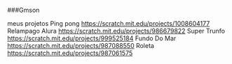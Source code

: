 ###Gmson 

meus projetos
Ping pong https://scratch.mit.edu/projects/1008604177
Relampago Alura https://scratch.mit.edu/projects/986679822
Super Trunfo https://scratch.mit.edu/projects/999525184
Fundo Do Mar https://scratch.mit.edu/projects/987088550
Roleta https://scratch.mit.edu/projects/987061575
